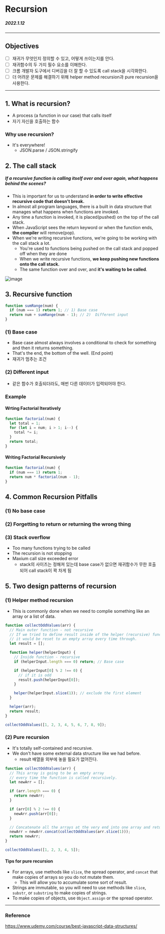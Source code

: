 # Recursion

##### 2022.1.12

---

## Objectives

- [ ] 재귀가 무엇인지 정의할 수 있고, 어떻게 쓰이는지를 안다.
- [ ] 재귀함수의 두 가지 필수 요소를 이해한다.
- [ ] 크롬 개발자 도구에서 디버깅을 더 잘 할 수 있도록 call stack을 시각화한다.
- [ ] 더 어려운 문제를 해결하기 위해 helper method recursion과 pure recursion을 사용한다.

---

## 1. What is recursion?

- A process (a function in our case) that calls itself
- 자기 자신을 호출하는 함수

### Why use recursion?

- It's everywhere!
  - JSON.parse / JSON.stringify

## 2. The call stack

##### If a recursive function is calling itself over and over again, what happens behind the scenes?

- This is important for us to understand **in order to write effective recursive code that doesn't break.**
- In almost all program languages, there is a built in data structure that manages what happens when functions are invoked.
- Any time a function is invoked, it is placed(pushed) on the top of the call stack.
- When JavaScript sees the return keyword or when the function ends, **the compiler** will remove(pop).
- When we're writing recursive functions, we're going to be working with the call stack a lot.
  - You're used to functions being pushed on the call stack and popped off when they are done
  - When we write recursive functions, **we keep pushing new functions onto the call stack.**
  - The same function over and over, and **it's waiting to be called**.

![image](https://user-images.githubusercontent.com/85419343/149121628-c519b39d-7478-40fa-b1db-3120656f2c38.png)

## 3. Recursive function

```js
function sumRange(num) {
  if (num === 1) return 1; // 1) Base case
  return num + sumRange(num - 1); // 2)  Different input
}
```

### (1) Base case

- Base case almost always involves a conditional to check for something and then it returns something.
- That's the end, the bottom of the well. (End point)
- 재귀가 멈추는 조건

### (2) Different input

- 같은 함수가 호출되더라도, 매번 다른 데이터가 입력되어야 한다.

### Example

#### Wrting Factorial Iteratively

```js
function factorial(num) {
  let total = 1;
  for (let i = num; i > 1; i--) {
    total *= i;
  }
  return total;
}
```

#### Writing Factorial Recursively

```js
function factorial(num) {
  if (num === 1) return 1;
  return num * factorial(num - 1);
}
```

## 4. Common Recursion Pitfalls

### (1) No base case

### (2) Forgetting to return or returning the wrong thing

### (3) Stack overflow

- Too many functions trying to be called
- The recursion is not stopping
- Maxium call size exceeded error
  - stack의 사이즈는 정해져 있는데 base case가 없으면 재귀함수가 무한 호출되어 call stack이 꽉 차게 됨

## 5. Two design patterns of recursion

### (1) Helper method recursion

- This is commonly done when we need to complie something like an array or a list of data.

```js
function collectOddValues(arr) {
  // Main outer function - not recursive
  // If we tried to define result inside of the helper (recursive) function,
  // it would be reset to an empty array every time through.
  let result = [];

  function helper(helperInput) {
    // Inside function - recursive
    if (helperInput.length === 0) return; // Base case

    if (helperInput[0] % 2 !== 0) {
      // if it is odd
      result.push(helperInput[0]);
    }

    helper(helperInput.slice(1)); // exclude the first element
  }

  helper(arr);
  return result;
}

collectOddValues([1, 2, 3, 4, 5, 6, 7, 8, 9]);
```

### (2) Pure recursion

- It's totally self-contained and recursive.
- We don't have some external data structure like we had before.
  - result 배열을 외부에 놓을 필요가 없어진다.

```js
function collectOddValues(arr) {
  // This array is going to be an empty array
  // every time the function is called recursively.
  let newArr = [];

  if (arr.length === 0) {
    return newArr;
  }

  if (arr[0] % 2 !== 0) {
    newArr.push(arr[0]);
  }

  // Concatenate all the arrays at the very end into one array and return
  newArr = newArr.concat(collectOddValues(arr.slice(1)));
  return newArr;
}

collectOddValues([1, 2, 3, 4, 5]);
```

#### Tips for pure recursion

- For arrays, use methods like `slice`, the spread operator, and `concat` that make copies of arrays so you do not mutate them.
  - This will allow you to accumulate some sort of result.
- Strings are immutable, so you will need to use methods like `slice`, `substr`, or `substring` to make copies of strings.
- To make copies of objects, use `Object.assign` or the spread operator.

---

### Reference

https://www.udemy.com/course/best-javascript-data-structures/
